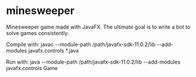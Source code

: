 # minesweeper

Minesweeper game made with JavaFX. The ultimate goal is to write a bot to solve games consistently.

Compile with: javac --module-path /path/javafx-sdk-11.0.2/lib --add-modules javafx.controls *.java

Run with: java --module-path /path/javafx-sdk-11.0.2/lib --add-modules javafx.controls Game
